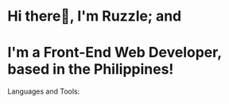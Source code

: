 # Hi there👋, I'm Ruzzle; and 
# I'm a Front-End Web Developer, based in the Philippines!

Languages and Tools:


